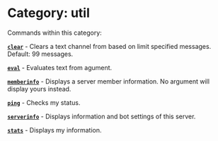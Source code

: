 # Category: util


Commands within this category:

[**`clear`**](/commands/util/clear.md) - Clears a text channel from based on limit specified messages. Default: 99 messages.

[**`eval`**](/commands/util/eval.md) - Evaluates text from agument.

[**`memberinfo`**](/commands/util/memberinfo.md) - Displays a server member information. No argument will display yours instead.

[**`ping`**](/commands/util/ping.md) - Checks my status.

[**`serverinfo`**](/commands/util/serverinfo.md) - Displays information and bot settings of this server.

[**`stats`**](/commands/util/stats.md) - Displays my information.
